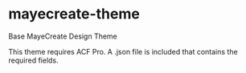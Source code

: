 # mayecreate-theme
Base MayeCreate Design Theme

This theme requires ACF Pro. A .json file is included that contains the required fields.
